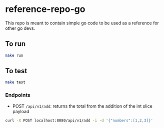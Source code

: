 # reference-repo-go
This repo is meant to contain simple go code to be used as a reference for other go devs.


## To run

```bash
make run
```

## To test

```bash
make test
```

### Endpoints

- POST `/api/v1/add`: returns the total from the addition of the int slice payload

```bash
curl -X POST localhost:8080/api/v1/add -i -d '{"numbers":[1,2,3]}'
```
